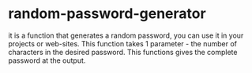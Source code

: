 # random-password-generator
it is a function that generates a random password, you can use it in your projects or web-sites. This function takes 1 parameter - the number of characters in the desired password.
This functions gives the complete password at the output.
